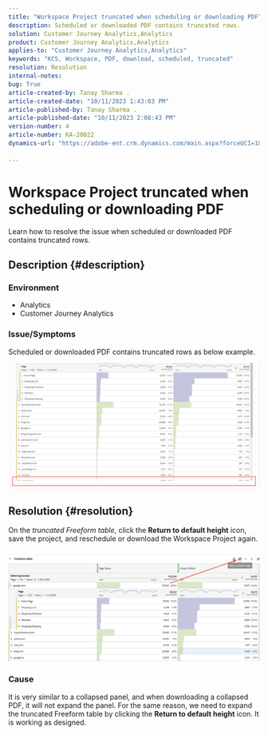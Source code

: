 ```yaml
---
title: "Workspace Project truncated when scheduling or downloading PDF"
description: Scheduled or downloaded PDF contains truncated rows.
solution: Customer Journey Analytics,Analytics
product: Customer Journey Analytics,Analytics
applies-to: "Customer Journey Analytics,Analytics"
keywords: "KCS, Workspace, PDF, download, scheduled, truncated"
resolution: Resolution
internal-notes: 
bug: True
article-created-by: Tanay Sharma .
article-created-date: "10/11/2023 1:43:03 PM"
article-published-by: Tanay Sharma .
article-published-date: "10/11/2023 2:08:43 PM"
version-number: 4
article-number: KA-20022
dynamics-url: "https://adobe-ent.crm.dynamics.com/main.aspx?forceUCI=1&pagetype=entityrecord&etn=knowledgearticle&id=17267216-3c68-ee11-9ae7-6045bd0063aa"

---
```

# Workspace Project truncated when scheduling or downloading PDF


Learn how to resolve the issue when scheduled or downloaded PDF contains truncated rows.

## Description {#description}


### Environment

- Analytics
- Customer Journey Analytics




### Issue/Symptoms

Scheduled or downloaded PDF contains truncated rows as below example.

![](assets/___18267216-3c68-ee11-9ae7-6045bd0063aa___.png)


## Resolution {#resolution}


On the *truncated Freeform table*, click the <b>Return to default height</b> icon, save the project, and reschedule or download the Workspace Project again.

![](assets/e9fea250-d7fc-ec11-82e5-000d3a3b090d.png)

### Cause

It is very similar to a collapsed panel, and when downloading a collapsed PDF, it will not expand the panel.
For the same reason, we need to expand the truncated Freeform table by clicking the <b>Return to default height</b> icon. It is working as designed.
